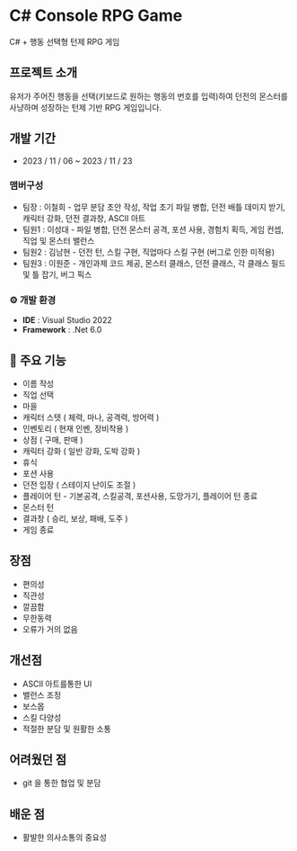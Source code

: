 # C# Console RPG Game
C# + 행동 선택형 턴제 RPG 게임


## 프로젝트 소개
유저가 주어진 행동을 선택(키보드로 원하는 행동의 번호를 입력)하여 던전의 몬스터를 사냥하며 성장하는
턴제 기반 RPG 게임입니다.
<br>

## 개발 기간
* 2023 / 11 / 06 ~ 2023 / 11 / 23

### 맴버구성
 - 팀장  : 이철희 - 업무 분담 초안 작성, 작업 초기 파일 병합, 던전 배틀 데미지 받기, 캐릭터 강화, 던전 결과창, ASCII 아트
 - 팀원1 : 이성대 - 파일 병합, 던전 몬스터 공격, 포션 사용, 경험치 획득, 게임 컨셉, 직업 및 몬스터 밸런스
 - 팀원2 : 김남현 - 던전 턴, 스킬 구현, 직업마다 스킬 구현 (버그로 인한 미적용)
 - 팀원3 : 이원준 - 개인과제 코드 제공, 몬스터 클래스, 던전 클래스, 각 클래스 필드 및 틀 잡기, 버그 픽스

### ⚙️ 개발 환경
- **IDE** : Visual Studio 2022
- **Framework** : .Net 6.0

## 📌 주요 기능
 - 이름 작성
 - 직업 선택
 - 마을
 - 캐릭터 스텟 ( 체력, 마나, 공격력, 방어력 )
 - 인벤토리 ( 현재 인벤, 장비착용 )
 - 상점 ( 구매, 판매 )
 - 캐릭터 강화 ( 일반 강화, 도박 강화 )
 - 휴식
 - 포션 사용
 - 던전 입장 ( 스테이지 난이도 조절 )
 - 플레이어 턴 - 기본공격, 스킬공격, 포션사용, 도망가기, 플레이어 턴 종료
 - 몬스터 턴
 - 결과창 ( 승리, 보상, 패배, 도주 )
 - 게임 종료

## 장점 
- 편의성
- 직관성
- 깔끔함
- 무한동력
- 오류가 거의 없음

## 개선점
- ASCII 아트를통한 UI
- 밸런스 조정
- 보스몹
- 스킬 다양성
- 적절한 분담 및 원활한 소통

## 어려웠던 점
 - git 을 통한 협업 및 분담

## 배운 점 
 - 활발한 의사소통의 중요성
